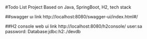 #Todo List Project
Based on Java, SpringBoot, H2, tech stack

##swagger uı link
http://localhost:8080/swagger-ui/index.html#/

##H2 console web ui link
http://localhost:8080/h2console/
user:sa
password:
Database:jdbc:h2:./devdb
